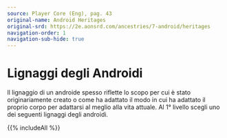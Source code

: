 ```yaml
---
source: Player Core (Eng), pag. 43
original-name: Android Heritages
original-srd: https://2e.aonsrd.com/ancestries/7-android/heritages
navigation-order: 1
navigation-sub-hide: true
---
```


# Lignaggi degli Androidi

ll lignaggio di un androide spesso riflette lo scopo per cui è stato
originariamente creato o come ha adattato il modo in cui ha adattato il proprio
corpo per adattarsi al meglio alla vita attuale. Al 1° livello scegli uno dei
seguenti lignaggi degli androidi.

{{% includeAll %}}
